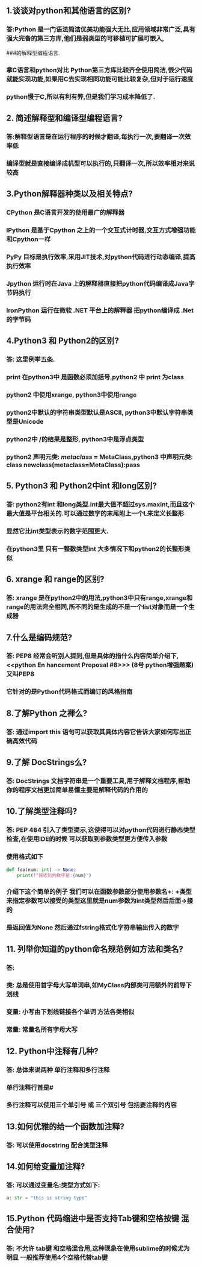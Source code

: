 ## 1.谈谈对python和其他语言的区别?
### 答:Python 是一门语法简洁优美功能强大无比,应用领域非常广泛,具有强大完备的第三方库,他们是弱类型的可移植可扩展可嵌入,
###的解释型编程语言.
### 拿C语言和python对比 Python第三方库比较齐全使用简洁,很少代码就能实现功能,如果用C去实现相同功能可能比较复杂,但对于运行速度
### python慢于C,所以有利有弊,但是我们学习成本降低了.

## 2. 简述解释型和编译型编程语言?
### 答:解释型语言是在运行程序的时候才翻译,每执行一次,要翻译一次效率低
### 编译型就是直接编译成机型可以执行的,只翻译一次,所以效率相对来说较高

## 3.Python解释器种类以及相关特点?
### CPython 是C语言开发的使用最广的解释器
### IPython 是基于Cpython 之上的一个交互式计时器,交互方式增强功能和Cpython一样
### PyPy 目标是执行效率,采用JIT技术,对python代码进行动态编译,提高执行效率
### Jpython 运行时在Java 上的解释器直接把python代码编译成Java字节码执行
### IronPython 运行在微软 .NET 平台上的解释器 把python编译成 .Net的字节码

## 4.Python3 和 Python2的区别?
### 答: 这里例举五条.
### print 在python3中 是函数必须加括号,python2 中 print 为class
### python2 中使用xrange, python3中使用range
### python2中默认的字符串类型默认是ASCll, python3中默认字符串类型是Unicode
### python2中 /的结果是整形, python3中是浮点类型
### python2 声明元类: _metaclass_ = MetaClass,python3 中声明元类: class newclass(metaclass=MetaClass):pass

## 5. Python3 和 Python2中int 和long区别?
### 答: python2有int 和long类型.int最大值不超过sys.maxint,而且这个最大值是平台相关的.可以通过数字的末尾附上一个L来定义长整形
### 显然它比int类型表示的数字范围更大.
### 在python3里 只有一整数类型int 大多情况下和python2的长整形类似

## 6. xrange 和 range的区别?
### 答: xrange 是在python2中的用法,python3中只有range,xrange和range的用法完全相同,所不同的是生成的不是一个list对象而是一个生成器

## 7.什么是编码规范?
### 答: PEP8 经常会听别人提到,但是具体的指什么内容简单介绍下,<<python En hancement Proposal #8>>> (8号 python增强题案)又叫PEP8
### 它针对的是Python代码格式而编订的风格指南

## 8.了解Python 之禅么?
### 答: 通过import this 语句可以获取其具体内容它告诉大家如何写出正确高效代码

## 9.了解 DocStrings么?
### 答: DocStrings 文档字符串是一个重要工具,用于解释文档程序,帮助你的程序文档更加简单易懂主要是解释代码的作用的

## 10.了解类型注释吗?
### 答: PEP 484 引入了类型提示,这使得可以对python代码进行静态类型检查,在使用IDE的时候 可以获取到参数类型更方便传入参数
### 使用格式如下
```python
def foo(num: int) -> None:
    print(f"接收到的数字是:{num}")
```
### 介绍下这个简单的例子 我们可以在函数参数部分使用参数名+: +类型 来指定参数可以接受的类型这里就是num参数为int类型然后后面->接的
### 是返回值为None 然后通过fstring格式化字符串输出传入的数字

## 11. 列举你知道的python命名规范例如方法和类名?
### 答:
### 类: 总是使用首字母大写单词串,如MyClass内部类可用额外的前导下划线
### 变量: 小写由下划线链接各个单词 方法各类相似 
### 常量: 常量名所有字母大写

## 12. Python中注释有几种?
### 答: 总体来说两种 单行注释和多行注释
### 单行注释行首是#
### 多行注释可以使用三个单引号 或 三个双引号 包括要注释的内容

## 13.如何优雅的给一个函数加注释?
### 答: 可以使用docstring 配合类型注释

## 14.如何给变量加注释?
### 答: 可以通过变量名:类型方式如下:
```python
a: str = "this is string type"
```
## 15.Python 代码缩进中是否支持Tab键和空格按键 混合使用?
### 答: 不允许 tab键 和空格混合用,这种现象在使用sublime的时候尤为明显 一般推荐使用4个空格代替tab键

